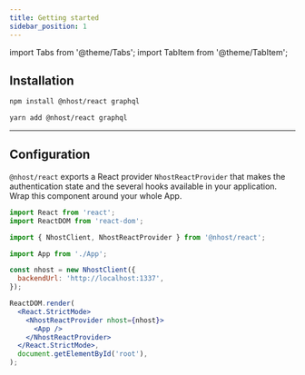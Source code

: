 ```yaml
---
title: Getting started
sidebar_position: 1
---
```


import Tabs from '@theme/Tabs';
import TabItem from '@theme/TabItem';

## Installation

<Tabs>
  <TabItem value="npm" label="npm" default>

```bash
npm install @nhost/react graphql
```

  </TabItem>
  <TabItem value="yarn" label="Yarn">

```bash
yarn add @nhost/react graphql
```

  </TabItem>
</Tabs>

---

## Configuration

`@nhost/react` exports a React provider `NhostReactProvider` that makes the authentication state and the several hooks available in your application. Wrap this component around your whole App.

```jsx
import React from 'react';
import ReactDOM from 'react-dom';

import { NhostClient, NhostReactProvider } from '@nhost/react';

import App from './App';

const nhost = new NhostClient({
  backendUrl: 'http://localhost:1337',
});

ReactDOM.render(
  <React.StrictMode>
    <NhostReactProvider nhost={nhost}>
      <App />
    </NhostReactProvider>
  </React.StrictMode>,
  document.getElementById('root'),
);
```
